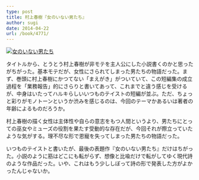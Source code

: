 ```yaml
---
type: post
title: 村上春樹『女のいない男たち』
author: sugi
date: 2014-04-22
url: /book/4771/
---
```

<a href="http://www.amazon.co.jp/exec/obidos/ASIN/4163900748/chezsugi-22/ref=nosim/" onclick="_gaq.push(['_trackEvent', 'outbound-article', 'http://www.amazon.co.jp/exec/obidos/ASIN/4163900748/chezsugi-22/ref=nosim/', '']);" name="amazletlink" target="_blank"><img src="http://i0.wp.com/ecx.images-amazon.com/images/I/51cNUdZY69L._SL160_.jpg?w=660" alt="女のいない男たち" class="alignleft"  data-recalc-dims="1" /></a>

タイトルから、とうとう村上春樹が非モテを主人公にした小説書くのかと思ったがちがった。基本モテだが、女性にさられてしまった男たちの物語だった。まず、巻頭に村上春樹にかつてない「まえがき」がついていて、この短編集の成立過程を「業務報告」的にさらりと書いてあって、これまでと違う感じを受けるが、中身はいたってハルキらしいいつものテイストの短編が並ぶ。ただ、ちょっと彩りがモノトーンというか渋みを感じるのは、今回のテーマかあるいは著者の年齢によるものだろうか。

村上春樹の描く女性は主体性や自らの意志をもつ人間というより、男たちにとっての巫女やミューズの役割を果たす受動的な存在だが、今回それが際立っていたような気がする。理不尽な形で恩寵を失ってしまった男たちの物語だった。

いつものテイストと書いたが、最後の表題作『女のいない男たち』だけはちがった。小説のように筋はどこにも転がらず、想像と比喩だけで転がしてゆく現代詩のような作品だった。いや、これはもう少ししぼって詩の形で発表した方がよかったんじゃないか。

